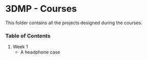 # 3DMP - Courses
This folder contains all the projects designed during the courses.

### Table of Contents
1. Week 1
   - A headphone case